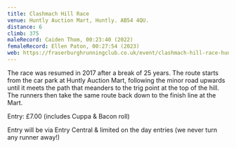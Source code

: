 ```yaml
---
title: Clashmach Hill Race
venue: Huntly Auction Mart, Huntly. AB54 4QU.
distance: 6
climb: 375
maleRecord: Caiden Thom, 00:23:40 (2022)
femaleRecord: Ellen Paton, 00:27:54 (2023)
web: https://fraserburghrunningclub.co.uk/event/clashmach-hill-race-huntly-2/
---
```


The race was resumed in 2017 after a break of 25 years. The route
starts from the car park at Huntly Auction Mart, following the minor
road upwards until it meets the path that meanders to the trig point
at the top of the hill. The runners then take the same route back down
to the finish line at the Mart.

Entry: £7.00 (includes Cuppa & Bacon roll)

Entry will be via Entry Central & limited on the day entries (we never turn any runner away!)
